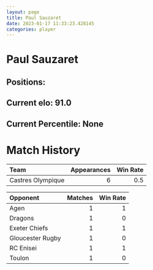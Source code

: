 ```yaml
---  
layout: page  
title: Paul Sauzaret  
date: 2023-01-17 11:33:23.428145  
categories: player  
---
```

# Paul Sauzaret

## Positions: 

## Current elo: 91.0

## Current Percentile: None

# Match History


| Team              |   Appearances |   Win Rate |
|:------------------|--------------:|-----------:|
| Castres Olympique |             6 |        0.5 |

| Opponent         |   Matches |   Win Rate |
|:-----------------|----------:|-----------:|
| Agen             |         1 |          1 |
| Dragons          |         1 |          0 |
| Exeter Chiefs    |         1 |          1 |
| Gloucester Rugby |         1 |          0 |
| RC Enisei        |         1 |          1 |
| Toulon           |         1 |          0 |